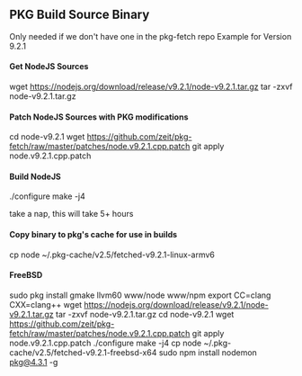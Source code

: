 ## PKG Build Source Binary

Only needed if we don't have one in the pkg-fetch repo
Example for Version 9.2.1

#### Get NodeJS Sources

wget https://nodejs.org/download/release/v9.2.1/node-v9.2.1.tar.gz
tar -zxvf node-v9.2.1.tar.gz

#### Patch NodeJS Sources with PKG modifications

cd node-v9.2.1
wget https://github.com/zeit/pkg-fetch/raw/master/patches/node.v9.2.1.cpp.patch
git apply node.v9.2.1.cpp.patch

#### Build NodeJS

./configure
make -j4

take a nap, this will take 5+ hours

#### Copy binary to pkg's cache for use in builds
cp node ~/.pkg-cache/v2.5/fetched-v9.2.1-linux-armv6


#### FreeBSD
sudo pkg install gmake llvm60 www/node www/npm
export CC=clang CXX=clang++
wget https://nodejs.org/download/release/v9.2.1/node-v9.2.1.tar.gz
tar -zxvf node-v9.2.1.tar.gz 
cd node-v9.2.1
wget https://github.com/zeit/pkg-fetch/raw/master/patches/node.v9.2.1.cpp.patch
git apply node.v9.2.1.cpp.patch
./configure
make -j4
cp node ~/.pkg-cache/v2.5/fetched-v9.2.1-freebsd-x64
sudo npm install nodemon pkg@4.3.1 -g
